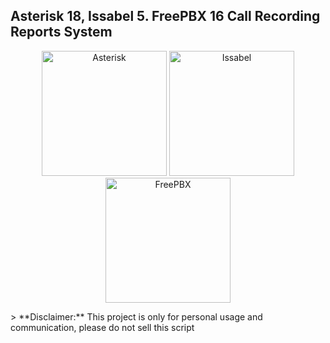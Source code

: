 ## Asterisk 18, Issabel 5. FreePBX 16 Call Recording Reports System
<p align="center">
  <a href="#"><img width="200" src="https://upload.wikimedia.org/wikipedia/commons/thumb/2/20/Asterisk_logo.svg/1280px-Asterisk_logo.svg.png" alt="Asterisk"></a>
  <a href="#"><img width="200" src="https://www.issabel.ir/logos/large_issabel-iogo-90.png" alt="Issabel"></a>
  <a href="#"><img width="200" src="https://www.freepbx.org/wp-content/uploads/Sangoma_FreePBX_Logo_RGB_hori-pos-e1588854523908.png" alt="FreePBX"></a>
</p>
> **Disclaimer:** This project is only for personal usage and communication, please do not sell this script

